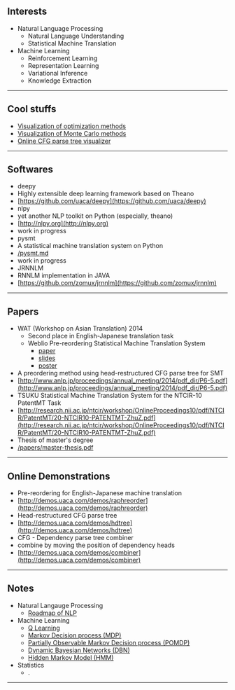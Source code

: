 
Interests
---
- Natural Language Processing
	- Natural Language Understanding
	- Statistical Machine Translation
- Machine Learning
	- Reinforcement Learning
	- Representation Learning
	- Variational Inference
	- Knowledge Extraction

------



Cool stuffs
---

- [Visualization of optimization methods](/machine_learning/visualize_optimization.html)
- [Visualization of Monte Carlo methods](/machine_learning/markov_chain_monte_carlo.html)
- [Online CFG parse tree visualizer](http://demos.uaca.com/demos/parsetree)

------

Softwares
---
- deepy
 - Highly extensible deep learning framework based on Theano
 - [https://github.com/uaca/deepy](https://github.com/uaca/deepy)
- nlpy
 - yet another NLP toolkit on Python (especially, theano)
 - [http://nlpy.org](http://nlpy.org)
 - work in progress
- pysmt
 - A statistical machine translation system on Python
 - [/pysmt.md](/pysmt.md)
 - work in progress
- JRNNLM
 - RNNLM implementation in JAVA
 - [https://github.com/zomux/jrnnlm](https://github.com/zomux/jrnnlm)

------


		
Papers
---
- WAT (Workshop on Asian Translation) 2014
	- Second place in English-Japanese translation task
	- Weblio Pre-reordering Statistical Machine Translation System
		- [paper](/WAT2014/wat2014.paper.shu.pdf)
		- [slides](/WAT2014/wat2014.slides.shu.pdf)
		- [poster](/WAT2014/wat2014.poster.shu.pdf)
- A preordering method using head-restructured CFG parse tree for SMT
 - [http://www.anlp.jp/proceedings/annual_meeting/2014/pdf_dir/P6-5.pdf](http://www.anlp.jp/proceedings/annual_meeting/2014/pdf_dir/P6-5.pdf)
- TSUKU Statistical Machine Translation System for the NTCIR-10 PatentMT Task
 - [http://research.nii.ac.jp/ntcir/workshop/OnlineProceedings10/pdf/NTCIR/PatentMT/20-NTCIR10-PATENTMT-ZhuZ.pdf](http://research.nii.ac.jp/ntcir/workshop/OnlineProceedings10/pdf/NTCIR/PatentMT/20-NTCIR10-PATENTMT-ZhuZ.pdf)
- Thesis of master's degree
 - [/papers/master-thesis.pdf](/papers/master-thesis.pdf)

------



Online Demonstrations
---

- Pre-reordering for English-Japanese machine translation
 - [http://demos.uaca.com/demos/raphreorder](http://demos.uaca.com/demos/raphreorder)
- Head-restructured CFG parse tree
 - [http://demos.uaca.com/demos/hdtree](http://demos.uaca.com/demos/hdtree)
- CFG - Dependency parse tree combiner
 - combine by moving the position of dependency heads
 - [http://demos.uaca.com/demos/combiner](http://demos.uaca.com/demos/combiner)

------



Notes
---
- Natural Langauge Processing
	- [Roadmap of NLP](/notes/nlp_roadmap.md)
- Machine Learning
	- [Q Learning](/notes/qlearning.md) 
	- [Markov Decision process (MDP)](/machine_learning/markov_decision_process.md)
	- [Partially Observable Markov Decision process (POMDP)](/machine_learning/POMDP.md)
	- [Dynamic Bayesian Networks (DBN)](/machine_learning/dynamic_bayesian_networks.md)
	- [Hidden Markov Model (HMM)](/machine_learning/hidden_markov_model.md)
- Statistics
	- .
------


